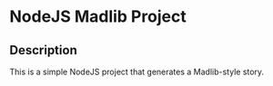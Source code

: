 # NodeJS Madlib Project

## Description
This is a simple NodeJS project that generates a Madlib-style story. 
